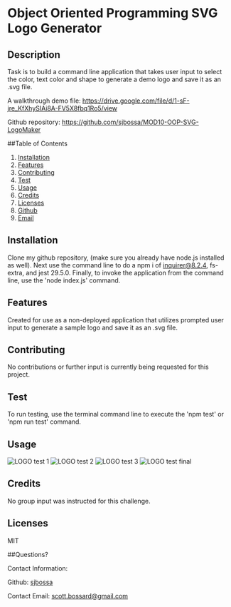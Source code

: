 # Object Oriented Programming SVG Logo Generator

## Description
Task is to build a command line application that takes user input to select the color, text color and shape to generate a demo logo and save it as an .svg file.

A walkthrough demo file: https://drive.google.com/file/d/1-sF-jre_KfXhySIAi8A-FV5X8fbq1Ro5/view

Github repository: https://github.com/sjbossa/MOD10-OOP-SVG-LogoMaker


##Table of Contents
  1. [Installation](#installation)
  2. [Features](#features)
  3. [Contributing](#contributing)
  4. [Test](#test)
  5. [Usage](#usage)
  6. [Credits](#credits)
  7. [Licenses](#licenses)
  8. [Github](#github)
  9. [Email](#email)
  
## Installation
Clone my github repository, (make sure you already have node.js installed as well). Next use the command line to do a npm i of inquirer@8.2.4,  fs-extra, and jest   29.5.0. Finally, to invoke the application from the command line, use the 'node index.js' command.

## Features
Created for use as a non-deployed application that utilizes prompted user input to generate a sample logo and save it as an .svg file.

## Contributing
No contributions or further input is currently being requested for this project.

## Test
To run testing, use the terminal command line to execute the 'npm test' or 'npm run test' command.

## Usage
![LOGO test 1](https://user-images.githubusercontent.com/122941616/235539549-d3651f10-d1a3-47f0-a88a-8683a042f384.png)
![LOGO test 2](https://user-images.githubusercontent.com/122941616/235539550-2c2caa58-2365-4ac2-a9fc-bad95bb63860.png)
![LOGO test 3](https://user-images.githubusercontent.com/122941616/235539551-f3c354c6-f098-4b1a-bc20-4534302cb579.png)
![LOGO test final](https://user-images.githubusercontent.com/122941616/235545134-bb7ba824-333a-477c-85c2-cd558e19cc06.png)

## Credits
No group input was instructed for this challenge.

## Licenses
MIT

##Questions?

Contact Information:

Github: [sjbossa](https://github.com/sjbossa)

Contact Email: scott.bossard@gmail.com


  
